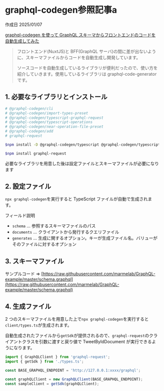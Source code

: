 # graphql-codegen参照記事a

作成日 2025/01/07

[graphql-codegen を使って GraphQL スキーマからフロントエンドのコードを自動生成してみた](https://zenn.dev/sky/articles/47b86d3387389d)

> フロントエンド(NuxtJS)と BFF(GraphQL サーバ)の間に差が出ないように、スキーマファイルからコードを自動生成し開発しています。
>
> ソースコードを自動生成しているライブラリが便利だったので、使い方を紹介していきます。使用しているライブラリは graphql-code-generator です。

## 1. 必要なライブラリとインストール

```bash
# @graphql-codegen/cli
# @graphql-codegen/import-types-preset
# @graphql-codegen/typescript-graphql-request
# @graphql-codegen/typescript-operations
# @graphql-codegen/near-operation-file-preset
# @graphql-codegen/add
# graphql-request

$npm install -D @graphql-codegen/typescript @graphql-codegen/typescript-graphql-request @graphql-codegen/typescript-operations

$npm install graphql-request
```

必要なライブラリを用意した後は設定ファイルとスキーマファイルが必要になります

## 2. 設定ファイル

`npx graphql-codegen`を実行すると TypeScript ファイルが自動で生成されます。

フィールド説明

- `schema` ... 参照するスキーマファイルのパス
- `documents` ... クライアントから発行するクエリファイル
- `generates` ... 生成に関するオプション。キーが生成ファイル名。バリューがそのファイルに対するオプション

## 3. スキーマファイル

サンプルコード => [https://raw.githubusercontent.com/marmelab/GraphQL-example/master/schema.graphql](https://raw.githubusercontent.com/marmelab/GraphQL-example/master/schema.graphql)

## 4. 生成ファイル

2 つのスキーマファイルを用意した上で`npx graphql-codegen`を実行すると`client/types.ts`が生成されます。

自動生成されたファイルから`getSdk`が提供されるので、`graphql-request`のクライアントクラスを引数に渡すと戻り値で TweetByIdDocument が実行できるようになります。

```javascript
import { GraphQLClient } from 'graphql-request';
import { getSdk } from './types.ts';

const BASE_GRAPHQL_ENDPOINT = 'http://127.0.0.1:xxxx/graphql';

const graphQLClient = new GraphQLClient(BASE_GRAPHQL_ENDPOINT);
const sampleClient = getSdk(graphQLClient);
```
